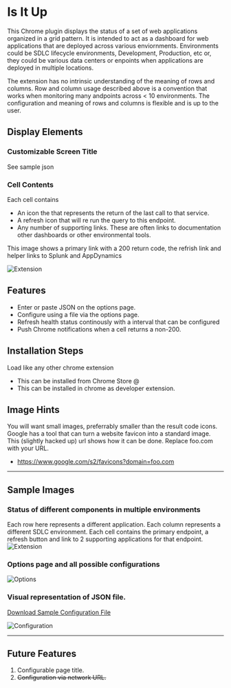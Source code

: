 # Is It Up

This Chrome plugin displays the status of a set of web applications organized in a grid pattern.
It is intended to act as a dashboard for web applications that are deployed across various enviornments.
Environments could be SDLC lifecycle environments, Development, Production, etc or,
they could be various data centers or enpoints when applications are deployed in multiple locations.

The extension has no intrinsic understanding of the meaning of rows and columns. 
Row and column usage described above is a convention that works when monitoring many andpoints across < 10 environments.
The configuration and meaning of rows and columns is flexible and is up to the user.

## Display Elements

### Customizable Screen Title
See sample json

### Cell Contents
Each cell contains 

* An icon the that represents the return of the last call to that service.
* A refresh icon that will re run the query to this endpoint.
* Any number of supporting links.  These are often links to documentation other dashboards or other environmental tools.

This image shows a primary link with a 200 return code, the refrish link and helper links to Splunk and AppDynamics

![Extension](https://github.com/NaveenGurram/IsItUp/blob/master/screenshots/IndividualCell.jpg?raw=true "Extension")


## Features

* Enter or paste JSON on the options page.
* Configure using a file via the options page.
* Refresh health status continously with a interval that can be configured
* Push Chrome notifications when a cell returns a non-200.

## Installation Steps
Load like any other chrome extension
* This can be installed from Chrome Store @
* This can be installed in chrome as developer extension.

## Image Hints
You will want small images, preferrably smaller than the result code icons.  
Google has a tool that can turn a website favicon into a standard image.
This (slightly hacked up) url shows how it can be done. Replace foo.com with your URL.
* https://www.google.com/s2/favicons?domain=foo.com

___

## Sample Images

### Status of different components in multiple environments
Each row here represents a different application. Each column represents a different SDLC environment.
Each cell contains the primary endpoint, a refresh button and link to 2 supporting applications for that endpoint.
![Extension](https://github.com/NaveenGurram/IsItUp/blob/master/screenshots/Extension.png?raw=true "Extension")

### Options page and all possible configurations
![Options](https://github.com/NaveenGurram/IsItUp/blob/master/screenshots/Options.png?raw=true "Options Page")

### Visual representation of JSON file.
[Download Sample Configuration File](./conf/defaultConf.json)

![Configuration](https://github.com/NaveenGurram/IsItUp/blob/master/screenshots/ConfigurationJson.png?raw=true "Configuration Json Visual Representation")

___
## Future Features
1. Configurable page title.
2. ~~Configuration via network URL.~~